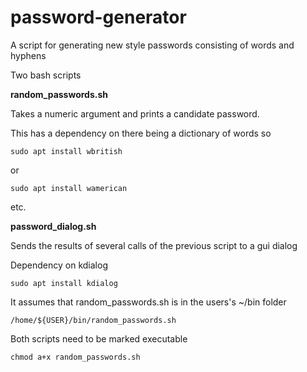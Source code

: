 # password-generator
A script for generating new style passwords consisting of words and hyphens

Two bash scripts

**random_passwords.sh**

Takes a numeric argument and prints a candidate password.

This has a dependency on there being a dictionary of words so

`sudo apt install wbritish`

or 

`sudo apt install wamerican`

etc.



**password_dialog.sh**

Sends the results of several calls of the previous script to a gui dialog

Dependency on kdialog

`sudo apt install kdialog`

It assumes that random_passwords.sh is in the users's  ~/bin folder 

`/home/${USER}/bin/random_passwords.sh` 



Both scripts need to be marked executable

`chmod a+x random_passwords.sh`
